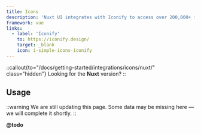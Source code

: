 ```yaml
---
title: Icons
description: 'Nuxt UI integrates with Iconify to access over 200,000+ icons.'
framework: vue
links:
  - label: 'Iconify'
    to: https://iconify.design/
    target: _blank
    icon: i-simple-icons-iconify
---
```


::callout{to="/docs/getting-started/integrations/icons/nuxt/" class="hidden"}
Looking for the **Nuxt** version?
::

## Usage

::warning
We are still updating this page. Some data may be missing here — we will complete it shortly.
::

**@todo**
